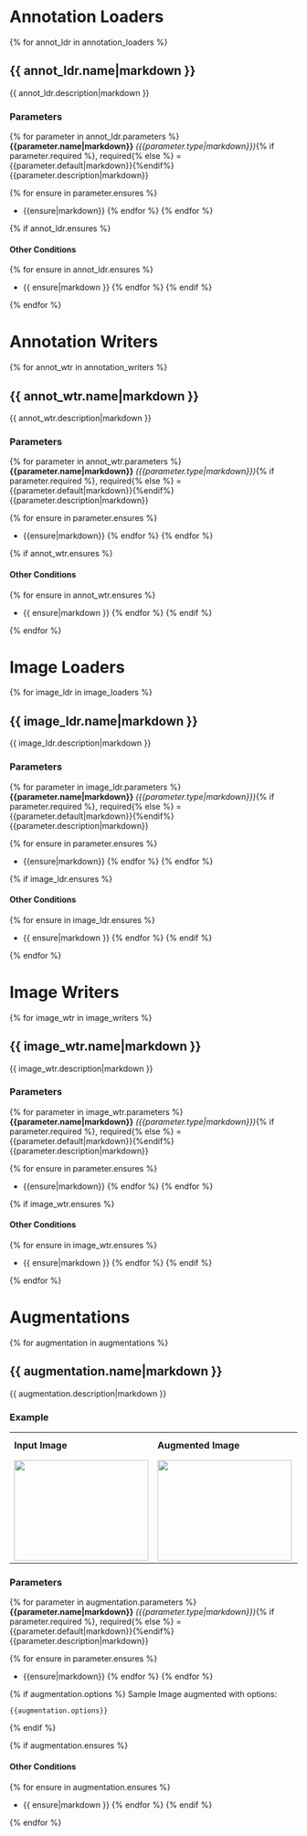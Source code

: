 # Annotation Loaders

{% for annot_ldr in annotation_loaders %}
## {{ annot_ldr.name|markdown }}

{{ annot_ldr.description|markdown }}

### Parameters

{% for parameter in annot_ldr.parameters %}
**{{parameter.name|markdown}}** *({{parameter.type|markdown}})*{% if parameter.required %}, required{% else %} = {{parameter.default|markdown}}{%endif%}<br/>
{{parameter.description|markdown}}

{% for ensure in parameter.ensures %}
* {{ensure|markdown}}
{% endfor %}
{% endfor %}

{% if annot_ldr.ensures %}
#### Other Conditions


{% for ensure in annot_ldr.ensures %}
* {{ ensure|markdown }}
{% endfor %}
{% endif %}

{% endfor %}

# Annotation Writers

{% for annot_wtr in annotation_writers %}
## {{ annot_wtr.name|markdown }}

{{ annot_wtr.description|markdown }}

### Parameters

{% for parameter in annot_wtr.parameters %}
**{{parameter.name|markdown}}** *({{parameter.type|markdown}})*{% if parameter.required %}, required{% else %} = {{parameter.default|markdown}}{%endif%}<br/>
{{parameter.description|markdown}}

{% for ensure in parameter.ensures %}
* {{ensure|markdown}}
{% endfor %}
{% endfor %}

{% if annot_wtr.ensures %}
#### Other Conditions

{% for ensure in annot_wtr.ensures %}
* {{ ensure|markdown }}
{% endfor %}
{% endif %}

{% endfor %}

# Image Loaders

{% for image_ldr in image_loaders %}
## {{ image_ldr.name|markdown }}

{{ image_ldr.description|markdown }}

### Parameters

{% for parameter in image_ldr.parameters %}
**{{parameter.name|markdown}}** *({{parameter.type|markdown}})*{% if parameter.required %}, required{% else %} = {{parameter.default|markdown}}{%endif%}<br/>
{{parameter.description|markdown}}

{% for ensure in parameter.ensures %}
* {{ensure|markdown}}
{% endfor %}
{% endfor %}

{% if image_ldr.ensures %}
#### Other Conditions

{% for ensure in image_ldr.ensures %}
* {{ ensure|markdown }}
{% endfor %}
{% endif %}

{% endfor %}

# Image Writers

{% for image_wtr in image_writers %}
## {{ image_wtr.name|markdown }}

{{ image_wtr.description|markdown }}

### Parameters

{% for parameter in image_wtr.parameters %}
**{{parameter.name|markdown}}** *({{parameter.type|markdown}})*{% if parameter.required %}, required{% else %} = {{parameter.default|markdown}}{%endif%}<br/>
{{parameter.description|markdown}}

{% for ensure in parameter.ensures %}
* {{ensure|markdown}}
{% endfor %}
{% endfor %}

{% if image_wtr.ensures %}
#### Other Conditions

{% for ensure in image_wtr.ensures %}
* {{ ensure|markdown }}
{% endfor %}
{% endif %}

{% endfor %}

# Augmentations

{% for augmentation in augmentations %}
## {{ augmentation.name|markdown }}

{{ augmentation.description|markdown }}

### Example
<table style="width: 100%">
<tr>
<td><b>Input Image</b></td>
<td><b>Augmented Image</b></td>
<td><b>Input Image<br/>(with Bounding Boxes)</b></td>
<td><b>Augmented Image<br/>(with Bounding Boxes)</b></td>
</tr>
<tr>
<td style="vertical-align: bottom">
<img src="{{image_root}}{{ augmentation.sample_image }}" width="235px" height="176px" style="display: block; width: 100%"/>
</td>

<td style="vertical-align: bottom">
<img src="{{image_root}}{{ augmentation.augmented_image }}" width="235px" height="176px" style="display: block; width: 100%"/>
</td>

<td style="vertical-align: bottom">
<img src="{{image_root}}{{ augmentation.sample_image_bboxes }}" width="235px" height="176px" style="display: block; width: 100%"/>
</td>

<td style="vertical-align: bottom">
<img src="{{image_root}}{{ augmentation.augmented_image_bboxes }}" width="235px" height="176px" style="display: block; width: 100%"/>
</td>

</tr>
</table>

### Parameters

{% for parameter in augmentation.parameters %}
**{{parameter.name|markdown}}** *({{parameter.type|markdown}})*{% if parameter.required %}, required{% else %} = {{parameter.default|markdown}}{%endif%}<br/>
{{parameter.description|markdown}}

{% for ensure in parameter.ensures %}
* {{ensure|markdown}}
{% endfor %}
{% endfor %}

{% if augmentation.options %}
Sample Image augmented with options:
```
{{augmentation.options}}
```
{% endif %}

{% if augmentation.ensures %}
#### Other Conditions

{% for ensure in augmentation.ensures %}
* {{ ensure|markdown }}
{% endfor %}
{% endif %}

{% endfor %}
